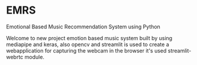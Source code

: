 # EMRS
Emotional Based Music Recommendation System using Python

Welcome to new project emotion based music system built by using mediapipe and keras, also opencv and streamlit is used to create a webapplication for capturing the webcam in the browser it's used streamlit-webrtc module.
